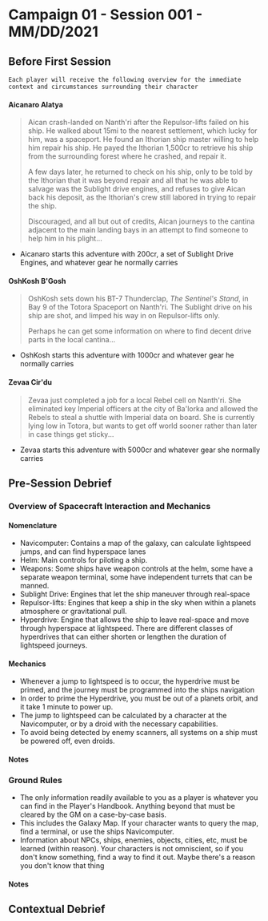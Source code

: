 # Campaign 01 - Session 001 - MM/DD/2021

## Before First Session

`Each player will receive the following overview for the immediate context and circumstances surrounding their character`



#### Aicanaro Alatya

> Aican crash-landed on Nanth'ri after the Repulsor-lifts failed on his ship. He walked about 15mi to the nearest settlement, which lucky for him, was a spaceport. He found an Ithorian ship master willing to help him repair his ship. He payed the Ithorian 1,500cr to retrieve his ship from the surrounding forest where he crashed, and repair it.
>
> A few days later, he returned to check on his ship, only to be told by the Ithorian that it was beyond repair and all that he was able to salvage was the Sublight drive engines, and refuses to give Aican back his deposit, as the Ithorian's crew still labored in trying to repair the ship.
>
> Discouraged, and all but out of credits, Aican journeys to the cantina adjacent to the main landing bays in an attempt to find someone to help him in his plight...

* Aicanaro starts this adventure with 200cr, a set of Sublight Drive Engines, and whatever gear he normally carries



#### OshKosh B'Gosh

> OshKosh sets down his BT-7 Thunderclap, *The Sentinel's Stand*, in Bay 9 of the Totora Spaceport on Nanth'ri. The Sublight drive on his ship are shot, and limped his way in on Repulsor-lifts only. 
>
> Perhaps he can get some information on where to find decent drive parts in the local cantina...

* OshKosh starts this adventure with 1000cr and whatever gear he normally carries



#### Zevaa Cir'du

> Zevaa just completed a job for a local Rebel cell on Nanth'ri. She eliminated key Imperial officers at the city of Ba'lorka and allowed the Rebels to steal a shuttle with Imperial data on board. She is currently lying low in Totora, but wants to get off world sooner rather than later in case things get sticky...

* Zevaa starts this adventure with 5000cr and whatever gear she normally carries



## Pre-Session Debrief

### Overview of Spacecraft Interaction and Mechanics

#### Nomenclature

* Navicomputer: Contains a map of the galaxy, can calculate lightspeed jumps, and can find hyperspace lanes
* Helm: Main controls for piloting a ship. 
* Weapons: Some ships have weapon controls at the helm, some have a separate weapon terminal, some have independent turrets that can be manned.
* Sublight Drive: Engines that let the ship maneuver through real-space
* Repulsor-lifts: Engines that keep a ship in the sky when within a planets atmosphere or gravitational pull.
* Hyperdrive: Engine that allows the ship to leave real-space and move through hyperspace at lightspeed. There are different classes of hyperdrives that can either shorten or lengthen the duration of lightspeed journeys.

#### Mechanics

* Whenever a jump to lightspeed is to occur, the hyperdrive must be primed, and the journey must be programmed into the ships navigation
* In order to prime the Hyperdrive, you must be out of a planets orbit, and it take 1 minute to power up.
* The jump to lightspeed can be calculated by a character at the Navicomputer, or by a droid with the necessary capabilities.
* To avoid being detected by enemy scanners, all systems on a ship must be powered off, even droids.

#### Notes



### Ground Rules

* The only information readily available to you as a player is whatever you can find in the Player's Handbook. Anything beyond that must be cleared by the GM on a case-by-case basis.
* This includes the Galaxy Map. If your character wants to query the map, find a terminal, or use the ships Navicomputer.
* Information about NPCs, ships, enemies, objects, cities, etc, must be learned (within reason). Your characters is not omniscient, so if you don't know something, find a way to find it out. Maybe there's a reason you don't know that thing



#### Notes



## Contextual Debrief


